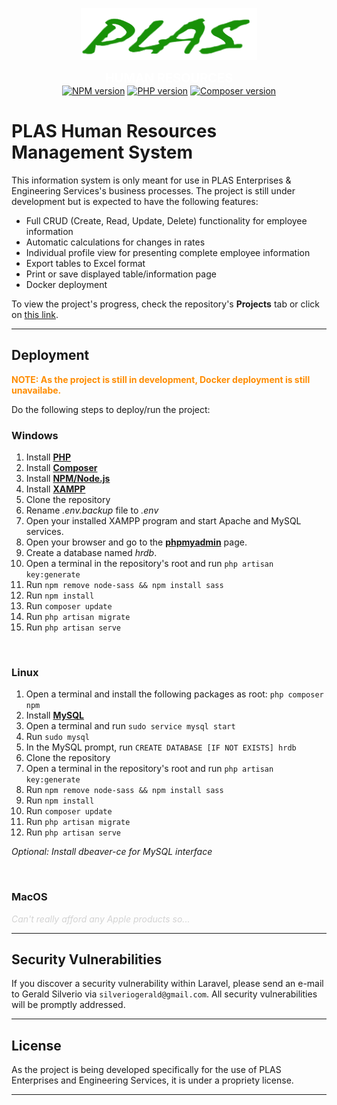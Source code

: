 <p style="text-align: center"><a href="https://laravel.com" target="_blank"><img src="public/images/plas.png" width="282" alt="PLAS Logo"></a></p>


<p style="text-align: center">
<a style="font-weight:bold; color:white; font-size: 20px">HUMAN RESOURCES</a><br>
<a href="https://www.npmjs.com/"><img src="https://img.shields.io/npm/v/npm" alt="NPM version"></a>
<a href="https://www.php.net/"><img src="https://img.shields.io/badge/php-v8.1-blue" alt="PHP version"></a>
<a href="https://www.getcomposer.org/"><img src="https://img.shields.io/badge/composer-v2.3.8-blue" alt="Composer version"></a> 
</p>

# PLAS Human Resources Management System

This information system is only meant for use in PLAS Enterprises & Engineering Services's business processes.
The project is still under development but is expected to have the following features:
- Full CRUD (Create, Read, Update, Delete) functionality for employee information
- Automatic calculations for changes in rates
- Individual profile view for presenting complete employee information
- Export tables to Excel format
- Print or save displayed table/information page
- Docker deployment

To view the project's progress, check the repository's **Projects** tab or click on [this link](https://github.com/siruthesiru/HRDB/projects/1).

<hr>

## Deployment

<p style="color:darkorange; font-weight: bold">NOTE: As the project is still in development, Docker deployment is still unavailabe.</p>

Do the following steps to deploy/run the project:

### Windows

1. Install **[PHP](https://www.php.net/downloads/)**
2. Install **[Composer](https://getcomposer.org/download/)**
3. Install **[NPM/Node.js](https://nodejs.org/en/download/)**
4. Install **[XAMPP](https://www.apachefriends.org/)**
5. Clone the repository
6. Rename *.env.backup* file to *.env*
7. Open your installed XAMPP program and start Apache and MySQL services.
8. Open your browser and go to the **[phpmyadmin](http://localhost/phpmyadmin)** page.
9. Create a database named *hrdb*.
10. Open a terminal in the repository's root and run `php artisan key:generate`
11. Run `npm remove node-sass && npm install sass`
12. Run `npm install`
13. Run `composer update`
14. Run `php artisan migrate`
15. Run `php artisan serve`

<br>

### Linux

1. Open a terminal and install the following packages as root: `php composer npm `
2. Install **[MySQL](https://dev.mysql.com/doc/mysql-shell/8.0/en/mysql-shell-install-linux-quick.html)**
3. Open a terminal and run `sudo service mysql start`
4. Run `sudo mysql`
5. In the MySQL prompt, run `CREATE DATABASE [IF NOT EXISTS] hrdb`
6. Clone the repository
7. Open a terminal in the repository's root and run `php artisan key:generate`
8. Run `npm remove node-sass && npm install sass`
9. Run `npm install`
10. Run `composer update`
11. Run `php artisan migrate`
12. Run `php artisan serve`

*Optional: Install dbeaver-ce for MySQL interface*

<br>

### MacOS
<p style="color:lightgray; font-style: italic">Can't really afford any Apple products so...</p>

<hr>

## Security Vulnerabilities

If you discover a security vulnerability within Laravel, please send an e-mail to Gerald Silverio via `silveriogerald@gmail.com`. All security vulnerabilities will be promptly addressed.

<hr>

## License

As the project is being developed specifically for the use of PLAS Enterprises and Engineering Services, it is under a propriety license.

<hr>
